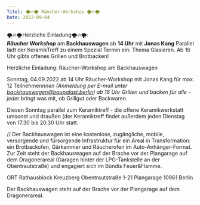 ```yaml
--- 
Titel: 🌪🔥🌪 Räucher-Workshop 🌪🔥🌪
Date: 2022-09-04
--- 
```


🌪🔥🌪Herzliche Einladung🌪🔥🌪: <br> ***Räucher Workshop*** am **Backhauswagen** ab **14 Uhr** mit **Jonas Kang** Parallel lädt der KeramikTreff zu einem Spezial Termin ein: Thema Glasieren. Ab 16 Uhr gibts offenes Grillen und Brotbacken!

Herzliche Einladung: 
Räucher-Workshop am Backhauswagen

Sonntag, 04.09.2022
ab 14 Uhr Räucher-Workshop mit Jonas Kang für max. 12 Teilnehmer*innen  (Anmeldung per E-mail unter backhauswagen@baupalast.berlin)
ab 16 Uhr Grillen und backen für alle - jede*r bringt was mit, ob Grillgut oder Backwaren.

Diesen Sonntag parallel zum Keramiktreff - die offene Keramikwerkstatt umsonst und draußen  (der Keramiktreff findet außerdem jeden Dienstag von 17.30 bis 20.30 Uhr statt.

// Der Backhauswagen ist eine kostenlose, zugängliche, mobile, versorgende und fürsorgende Infrastruktur für ein Areal in Transformation: ein Brotbackofen, Gärkammer und Räucherofen im Auto-Anhänger-Format. Zur Zeit steht der Backhauswagen auf der Brache vor der Plangarage auf dem Dragonerareal (Garagen hinter der LPG-Tankstelle an der Obentrautstraße) und engagiert sich im Bündis Feuer&Flamme.

ORT
Rathausblock Kreuzberg
Obentrautstraße 1-21
Plangarage
10961 Berlin

Der Backhauswagen steht auf der Brache vor der Plangarage auf dem Dragonerareal.
